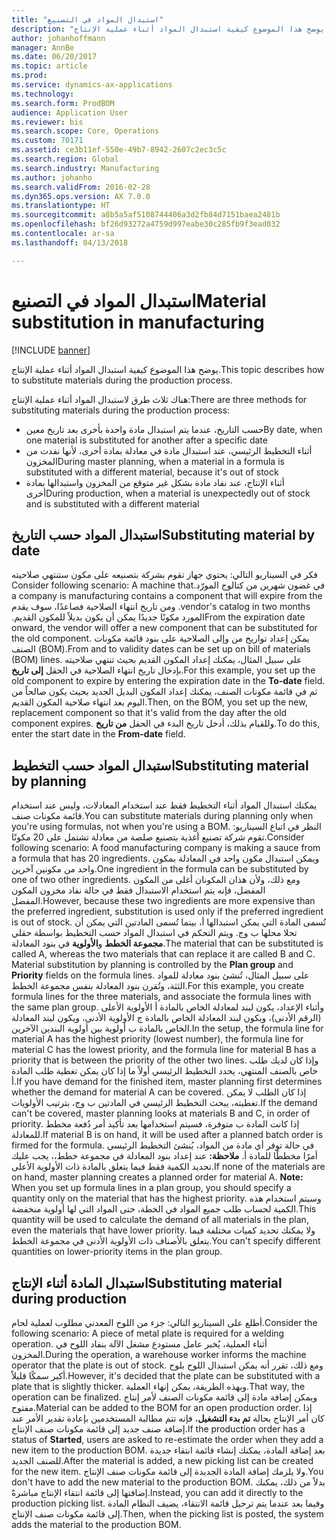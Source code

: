 ```yaml
---
title: "استبدال المواد في التصنيع"
description: "يوضح هذا الموضوع كيفية استبدال المواد أثناء عملية الإنتاج."
author: johanhoffmann
manager: AnnBe
ms.date: 06/20/2017
ms.topic: article
ms.prod: 
ms.service: dynamics-ax-applications
ms.technology: 
ms.search.form: ProdBOM
audience: Application User
ms.reviewer: bis
ms.search.scope: Core, Operations
ms.custom: 70171
ms.assetid: ce3b11ef-550e-49b7-8942-2607c2ec3c5c
ms.search.region: Global
ms.search.industry: Manufacturing
ms.author: johanho
ms.search.validFrom: 2016-02-28
ms.dyn365.ops.version: AX 7.0.0
ms.translationtype: HT
ms.sourcegitcommit: a8b5a5af5108744406a3d2fb84d7151baea2481b
ms.openlocfilehash: bf26d93272a4759d997eabe30c285fb9f3ead032
ms.contentlocale: ar-sa
ms.lasthandoff: 04/13/2018

---
```


# <a name="material-substitution-in-manufacturing"></a><span data-ttu-id="2b733-103">استبدال المواد في التصنيع</span><span class="sxs-lookup"><span data-stu-id="2b733-103">Material substitution in manufacturing</span></span>

[!INCLUDE [banner](../includes/banner.md)]

<span data-ttu-id="2b733-104">يوضح هذا الموضوع كيفية استبدال المواد أثناء عملية الإنتاج.</span><span class="sxs-lookup"><span data-stu-id="2b733-104">This topic describes how to substitute materials during the production process.</span></span> 

<span data-ttu-id="2b733-105">هناك ثلاث طرق لاستبدال المواد أثناء عملية الإنتاج:</span><span class="sxs-lookup"><span data-stu-id="2b733-105">There are three methods for substituting materials during the production process:</span></span>

-   <span data-ttu-id="2b733-106">حسب التاريخ، عندما يتم استبدال مادة واحدة بأخرى بعد تاريخ معين</span><span class="sxs-lookup"><span data-stu-id="2b733-106">By date, when one material is substituted for another after a specific date</span></span>
-   <span data-ttu-id="2b733-107">أثناء التخطيط الرئيسي، عند استبدال مادة في معادلة بمادة أخرى، لأنها نفدت من المخزون</span><span class="sxs-lookup"><span data-stu-id="2b733-107">During master planning, when a material in a formula is substituted with a different material, because it's out of stock</span></span>
-   <span data-ttu-id="2b733-108">أثناء الإنتاج، عند نفاد مادة بشكل غير متوقع من المخزون واستبدالها بمادة أخرى</span><span class="sxs-lookup"><span data-stu-id="2b733-108">During production, when a material is unexpectedly out of stock and is substituted with a different material</span></span>

## <a name="substituting-material-by-date"></a><span data-ttu-id="2b733-109">استبدال المواد حسب التاريخ</span><span class="sxs-lookup"><span data-stu-id="2b733-109">Substituting material by date</span></span>
<span data-ttu-id="2b733-110">‏‫فكر في السيناريو التالي: يحتوي جهاز تقوم بشركة بتصنيعه على مكون ستنتهي صلاحيته في غضون شهرين من كتالوج المورّد.</span><span class="sxs-lookup"><span data-stu-id="2b733-110">Consider following scenario: A machine that a company is manufacturing contains a component that will expire from the vendor's catalog in two months.</span></span> <span data-ttu-id="2b733-111">ومن تاريخ انتهاء الصلاحية فصاعدًا، سوف يقدم المورد مكونًا جديدًا يمكن أن يكون بديلاً للمكون القديم.‬</span><span class="sxs-lookup"><span data-stu-id="2b733-111">From the expiration date onward, the vendor will offer a new component that can be substituted for the old component.</span></span> <span data-ttu-id="2b733-112">يمكن إعداد تواريخ من وإلى الصلاحية على بنود قائمة مكونات الصنف (BOM).</span><span class="sxs-lookup"><span data-stu-id="2b733-112">From and to validity dates can be set up on bill of materials (BOM) lines.</span></span> <span data-ttu-id="2b733-113">على سبيل المثال، يمكنك إعداد المكون القديم بحيث تنتهي صلاحيته بإدخال تاريخ انتهاء الصلاحية في الحقل **إلى تاريخ**.</span><span class="sxs-lookup"><span data-stu-id="2b733-113">For this example, you set up the old component to expire by entering the expiration date in the **To-date** field.</span></span> <span data-ttu-id="2b733-114">ثم في قائمة مكونات الصنف، يمكنك إعداد المكون البديل الجديد بحيث يكون صالحاً من اليوم بعد انتهاء صلاحية المكون القديم.</span><span class="sxs-lookup"><span data-stu-id="2b733-114">Then, on the BOM, you set up the new, replacement component so that it's valid from the day after the old component expires.</span></span> <span data-ttu-id="2b733-115">وللقيام بذلك، أدخل تاريخ البدء في الحقل **من تاريخ**.</span><span class="sxs-lookup"><span data-stu-id="2b733-115">To do this, enter the start date in the **From-date** field.</span></span>

## <a name="substituting-material-by-planning"></a><span data-ttu-id="2b733-116">استبدال المواد حسب التخطيط</span><span class="sxs-lookup"><span data-stu-id="2b733-116">Substituting material by planning</span></span>
<span data-ttu-id="2b733-117">يمكنك استبدال المواد أثناء التخطيط فقط عند استخدام المعادلات، وليس عند استخدام قائمة مكونات صنف.</span><span class="sxs-lookup"><span data-stu-id="2b733-117">You can substitute materials during planning only when you're using formulas, not when you're using a BOM.</span></span> <span data-ttu-id="2b733-118">النظر في اتباع السيناريو: تقوم شركة تصنيع أغذية بتصنيع صلصة من معادلة تشتمل على 20 مكونًا.</span><span class="sxs-lookup"><span data-stu-id="2b733-118">Consider following scenario: A food manufacturing company is making a sauce from a formula that has 20 ingredients.</span></span> <span data-ttu-id="2b733-119">ويمكن استبدال مكون واحد في المعادلة بمكون واحد من مكونين آخرين.</span><span class="sxs-lookup"><span data-stu-id="2b733-119">One ingredient in the formula can be substituted by one of two other ingredients.</span></span> <span data-ttu-id="2b733-120">ومع ذلك، ولأن هذان المكونان أغلى من المكون المفضل، فإنه يتم استخدام الاستبدال فقط في حالة نفاد مخزون المكون المفضل.</span><span class="sxs-lookup"><span data-stu-id="2b733-120">However, because these two ingredients are more expensive than the preferred ingredient, substitution is used only if the preferred ingredient is out of stock.</span></span> <span data-ttu-id="2b733-121">تُسمى المادة التي يمكن استبدالها أ، بينما تُسمى المادتين التي يمكن أن تحلا محلها ب وج. ويتم التحكم في استبدال المواد حسب التخطيط بواسطة حقلي **مجموعة الخطط** و**الأولوية** في بنود المعادلة.</span><span class="sxs-lookup"><span data-stu-id="2b733-121">The material that can be substituted is called A, whereas the two materials that can replace it are called B and C. Material substitution by planning is controlled by the **Plan group** and **Priority** fields on the formula lines.</span></span> <span data-ttu-id="2b733-122">على سبيل المثال، تُنشئ بنود معادلة للمواد الثثة، وتُقرن بنود المعادلة بنفس مجموعة الخطط.</span><span class="sxs-lookup"><span data-stu-id="2b733-122">For this example, you create formula lines for the three materials, and associate the formula lines with the same plan group.</span></span> <span data-ttu-id="2b733-123">وأثناء الإعداد، يكون لبند لمعادلة الخاص بالمادة أ الأولوية الأعلى (الرقم الأدنى)، ويكون لبند المعادلة الخاص بالمادة ج الأولوية الأدنى، ويكون لبند المعادلة الخاص بالمادة ب أولوية بين أولوية البندين الآخرين.</span><span class="sxs-lookup"><span data-stu-id="2b733-123">In the setup, the formula line for material A has the highest priority (lowest number), the formula line for material C has the lowest priority, and the formula line for material B has a priority that is between the priority of the other two lines.</span></span> <span data-ttu-id="2b733-124">وإذا كان لديك طلب خاص بالصنف المنتهي، يحدد التخطيط الرئيسي أولاً ما إذا كان يمكن تغطية طلب المادة أ.</span><span class="sxs-lookup"><span data-stu-id="2b733-124">If you have demand for the finished item, master planning first determines whether the demand for material A can be covered.</span></span> <span data-ttu-id="2b733-125">إذا كان الطلب لا يمكن تغطيته، يبحث التخطيط الرئيسي في المادتين ب وج، بترتيب الأولويات.</span><span class="sxs-lookup"><span data-stu-id="2b733-125">If the demand can't be covered, master planning looks at materials B and C, in order of priority.</span></span> <span data-ttu-id="2b733-126">إذا كانت المادة ب متوفرة، فسيتم استخدامها بعد تأكيد أمر دُفعة مخطط للمعادلة.</span><span class="sxs-lookup"><span data-stu-id="2b733-126">If material B is on hand, it will be used after a planned batch order is firmed for the formula.</span></span> <span data-ttu-id="2b733-127">في حالة توفر أي مادة من المواد، يُنشئ التخطيط الرئيسي أمرًا مخططًا للمادة أ. **ملاحظة:** عند إعداد بنود المعادلة في مجموعة خطط،، يجب عليك تحديد الكمية فقط فيما يتعلق بالمادة ذات الأولوية الأعلى.</span><span class="sxs-lookup"><span data-stu-id="2b733-127">If none of the materials are on hand, master planning creates a planned order for material A. **Note:** When you set up formula lines in a plan group, you should specify a quantity only on the material that has the highest priority.</span></span> <span data-ttu-id="2b733-128">وسيتم استخدام هذه الكمية لحساب طلب جميع المواد في الخطة، حتى المواد التي لها أولوية منخفضة.</span><span class="sxs-lookup"><span data-stu-id="2b733-128">This quantity will be used to calculate the demand of all materials in the plan, even the materials that have lower priority.</span></span> <span data-ttu-id="2b733-129">ولا يمكنك تحديد كميات مختلفة فيما يتعلق بالأصناف ذات الأولوية الأدنى في مجموعة الخطط.</span><span class="sxs-lookup"><span data-stu-id="2b733-129">You can't specify different quantities on lower-priority items in the plan group.</span></span>

## <a name="substituting-material-during-production"></a><span data-ttu-id="2b733-130">استبدال المادة أثناء الإنتاج</span><span class="sxs-lookup"><span data-stu-id="2b733-130">Substituting material during production</span></span>
<span data-ttu-id="2b733-131">أطلع على السيناريو التالي: جزء من اللوح المعدني مطلوب لعملية لحام.</span><span class="sxs-lookup"><span data-stu-id="2b733-131">Consider the following scenario: A piece of metal plate is required for a welding operation.</span></span> <span data-ttu-id="2b733-132">أثناء العملية، يُخبر عامل مستودع مشغل الآلة بنفاد اللوح في المخزون.</span><span class="sxs-lookup"><span data-stu-id="2b733-132">During the operation, a warehouse worker informs the machine operator that the plate is out of stock.</span></span> <span data-ttu-id="2b733-133">ومع ذلك، تقرر أنه يمكن استبدال اللوح بلوح أكبر سمكًا قليلاً.</span><span class="sxs-lookup"><span data-stu-id="2b733-133">However, it's decided that the plate can be substituted with a plate that is slightly thicker.</span></span> <span data-ttu-id="2b733-134">وبهذه الطريقة، يمكن إنهاء العملية.</span><span class="sxs-lookup"><span data-stu-id="2b733-134">That way, the operation can be finalized.</span></span> <span data-ttu-id="2b733-135">ويمكن إضافة مادة إلى قائمة مكونات الصنف لأمر إنتاج مفتوح.</span><span class="sxs-lookup"><span data-stu-id="2b733-135">Material can be added to the BOM for an open production order.</span></span> <span data-ttu-id="2b733-136">إذا كان أمر الإنتاج بحالة **تم بدء التشغيل**، فإنه تتم مطالبة المستخدمين بإعادة تقدير الأمر عند إضافة صنف جديد إلى قائمة مكونات صنف الإنتاج.</span><span class="sxs-lookup"><span data-stu-id="2b733-136">If the production order has a status of **Started**, users are asked to re-estimate the order when they add a new item to the production BOM.</span></span> <span data-ttu-id="2b733-137">بعد إضافة المادة، يمكنك إنشاء قائمة انتقاء جديدة للصنف الجديد.</span><span class="sxs-lookup"><span data-stu-id="2b733-137">After the material is added, a new picking list can be created for the new item.</span></span> <span data-ttu-id="2b733-138">ولا يلزمك إضافة المادة الجديدة إلى قائمة مكونات صنف الإنتاج.</span><span class="sxs-lookup"><span data-stu-id="2b733-138">You don't have to add the new material to the production BOM.</span></span> <span data-ttu-id="2b733-139">بدلاً من ذلك، يمكنك إضافتها إلى قائمة انتقاء الإنتاج مباشرةً.</span><span class="sxs-lookup"><span data-stu-id="2b733-139">Instead, you can add it directly to the production picking list.</span></span> <span data-ttu-id="2b733-140">وفيما بعد عندما يتم ترحيل قائمة الانتقاء، يضيف النظام المادة إلى قائمة مكونات صنف الإنتاج.</span><span class="sxs-lookup"><span data-stu-id="2b733-140">Then, when the picking list is posted, the system adds the material to the production BOM.</span></span>




